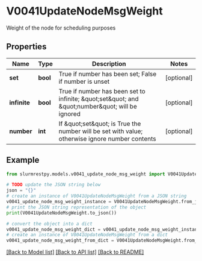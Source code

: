# V0041UpdateNodeMsgWeight

Weight of the node for scheduling purposes

## Properties

Name | Type | Description | Notes
------------ | ------------- | ------------- | -------------
**set** | **bool** | True if number has been set; False if number is unset | [optional]
**infinite** | **bool** | True if number has been set to infinite; \&quot;set\&quot; and \&quot;number\&quot; will be ignored | [optional]
**number** | **int** | If \&quot;set\&quot; is True the number will be set with value; otherwise ignore number contents | [optional]

## Example

```python
from slurmrestpy.models.v0041_update_node_msg_weight import V0041UpdateNodeMsgWeight

# TODO update the JSON string below
json = "{}"
# create an instance of V0041UpdateNodeMsgWeight from a JSON string
v0041_update_node_msg_weight_instance = V0041UpdateNodeMsgWeight.from_json(json)
# print the JSON string representation of the object
print(V0041UpdateNodeMsgWeight.to_json())

# convert the object into a dict
v0041_update_node_msg_weight_dict = v0041_update_node_msg_weight_instance.to_dict()
# create an instance of V0041UpdateNodeMsgWeight from a dict
v0041_update_node_msg_weight_from_dict = V0041UpdateNodeMsgWeight.from_dict(v0041_update_node_msg_weight_dict)
```
[[Back to Model list]](../README.md#documentation-for-models) [[Back to API list]](../README.md#documentation-for-api-endpoints) [[Back to README]](../README.md)


